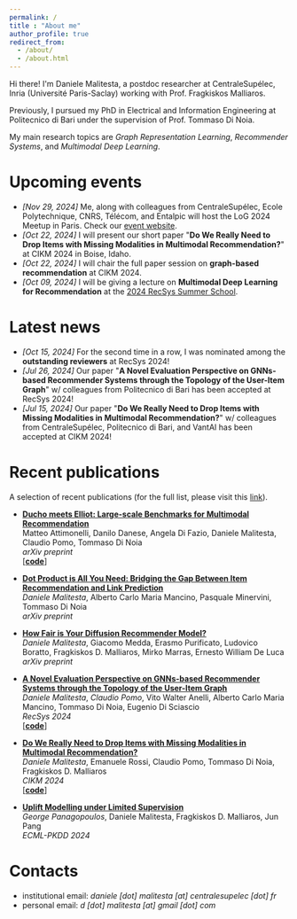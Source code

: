 ```yaml
---
permalink: /
title : "About me"
author_profile: true
redirect_from: 
  - /about/
  - /about.html
---
```


Hi there! I'm Daniele Malitesta, a postdoc researcher at CentraleSupélec, Inria (Université Paris-Saclay) working with Prof. Fragkiskos Malliaros.

Previously, I pursued my PhD in Electrical and Information Engineering at Politecnico di Bari under the supervision of Prof. Tommaso Di Noia.

My main research topics are _Graph Representation Learning_, _Recommender Systems_, and _Multimodal Deep Learning_.

# Upcoming events
* _[Nov 29, 2024]_ Me, along with colleagues from CentraleSupélec, Ecole Polytechnique, CNRS, Télécom, and Entalpic will host the LoG 2024 Meetup in Paris. Check our [event website](https://sites.google.com/view/learning-on-graph-paris-meetup/home).  
* _[Oct 22, 2024]_ I will present our short paper "**Do We Really Need to Drop Items with Missing Modalities in Multimodal Recommendation?**" at CIKM 2024 in Boise, Idaho.
* _[Oct 22, 2024]_ I will chair the full paper session on **graph-based recommendation** at CIKM 2024.  
* _[Oct 09, 2024]_ I will be giving a lecture on **Multimodal Deep Learning for Recommendation** at the [2024 RecSys Summer School](https://acmrecsys.github.io/rsss2024/).

# Latest news
* _[Oct 15, 2024]_ For the second time in a row, I was nominated among the **outstanding reviewers** at RecSys 2024!  
* _[Jul 26, 2024]_ Our paper "**A Novel Evaluation Perspective on GNNs-based Recommender Systems through the Topology of the User-Item Graph**" w/ colleagues from Politecnico di Bari has been accepted at RecSys 2024!  
* _[Jul 15, 2024]_ Our paper "**Do We Really Need to Drop Items with Missing Modalities in Multimodal Recommendation?**" w/ colleagues from CentraleSupélec, Politecnico di Bari, and VantAI has been accepted at CIKM 2024!  

# Recent publications
A selection of recent publications (for the full list, please visit this [link](https://danielemalitesta.github.io/publications/)).

* **[Ducho meets Elliot: Large-scale Benchmarks for Multimodal Recommendation](https://arxiv.org/pdf/2409.15857)**  
Matteo Attimonelli, Danilo Danese, Angela Di Fazio, Daniele Malitesta, Claudio Pomo, Tommaso Di Noia            
*arXiv preprint*  
\[[**code**](https://github.com/sisinflab/Ducho-meets-Elliot)\]

* **[Dot Product is All You Need: Bridging the Gap Between Item Recommendation and Link Prediction](https://arxiv.org/pdf/2409.07433)**  
_Daniele Malitesta_, Alberto Carlo Maria Mancino, Pasquale Minervini, Tommaso Di Noia          
*arXiv preprint*  

* **[How Fair is Your Diffusion Recommender Model?](https://arxiv.org/pdf/2409.04339)**  
_Daniele Malitesta_, Giacomo Medda, Erasmo Purificato, Ludovico Boratto, Fragkiskos D. Malliaros, Mirko Marras, Ernesto William De Luca        
*arXiv preprint*  

* **[A Novel Evaluation Perspective on GNNs-based Recommender Systems through the Topology of the User-Item Graph](https://arxiv.org/pdf/2408.11762)**  
_Daniele Malitesta_, _Claudio Pomo_, Vito Walter Anelli, Alberto Carlo Maria Mancino, Tommaso Di Noia, Eugenio Di Sciascio      
*RecSys 2024*  
\[[**code**](https://github.com/sisinflab/Topology-Graph-Collaborative-Filtering)\]  

* **[Do We Really Need to Drop Items with Missing Modalities in Multimodal Recommendation?](https://arxiv.org/pdf/2408.11767)**  
_Daniele Malitesta_, Emanuele Rossi, Claudio Pomo, Tommaso Di Noia, Fragkiskos D. Malliaros    
*CIKM 2024*  
\[[**code**](https://github.com/sisinflab/Graph-Missing-Modalities)\]  

* **[Uplift Modelling under Limited Supervision](https://arxiv.org/pdf/2403.19289)**  
_George Panagopoulos_, Daniele Malitesta, Fragkiskos D. Malliaros, Jun Pang     
*ECML-PKDD 2024*  


# Contacts
* institutional email: _daniele [dot] malitesta [at] centralesupelec [dot] fr_
* personal email: _d [dot] malitesta [at] gmail [dot] com_
